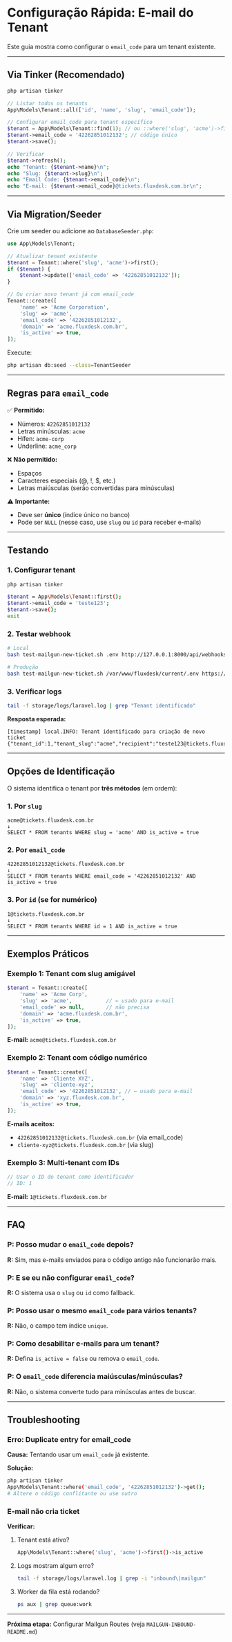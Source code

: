 # Configuração Rápida: E-mail do Tenant

Este guia mostra como configurar o `email_code` para um tenant existente.

---

## Via Tinker (Recomendado)

```bash
php artisan tinker
```

```php
// Listar todos os tenants
App\Models\Tenant::all(['id', 'name', 'slug', 'email_code']);

// Configurar email_code para tenant específico
$tenant = App\Models\Tenant::find(1); // ou ::where('slug', 'acme')->first()
$tenant->email_code = '42262851012132'; // código único
$tenant->save();

// Verificar
$tenant->refresh();
echo "Tenant: {$tenant->name}\n";
echo "Slug: {$tenant->slug}\n";
echo "Email Code: {$tenant->email_code}\n";
echo "E-mail: {$tenant->email_code}@tickets.fluxdesk.com.br\n";
```

---

## Via Migration/Seeder

Crie um seeder ou adicione ao `DatabaseSeeder.php`:

```php
use App\Models\Tenant;

// Atualizar tenant existente
$tenant = Tenant::where('slug', 'acme')->first();
if ($tenant) {
    $tenant->update(['email_code' => '42262851012132']);
}

// Ou criar novo tenant já com email_code
Tenant::create([
    'name' => 'Acme Corporation',
    'slug' => 'acme',
    'email_code' => '42262851012132',
    'domain' => 'acme.fluxdesk.com.br',
    'is_active' => true,
]);
```

Execute:
```bash
php artisan db:seed --class=TenantSeeder
```

---

## Regras para `email_code`

✅ **Permitido:**
- Números: `42262851012132`
- Letras minúsculas: `acme`
- Hífen: `acme-corp`
- Underline: `acme_corp`

❌ **Não permitido:**
- Espaços
- Caracteres especiais (@, !, $, etc.)
- Letras maiúsculas (serão convertidas para minúsculas)

⚠️ **Importante:**
- Deve ser **único** (índice único no banco)
- Pode ser `NULL` (nesse caso, use `slug` ou `id` para receber e-mails)

---

## Testando

### 1. Configurar tenant

```bash
php artisan tinker

$tenant = App\Models\Tenant::first();
$tenant->email_code = 'teste123';
$tenant->save();
exit
```

### 2. Testar webhook

```bash
# Local
bash test-mailgun-new-ticket.sh .env http://127.0.0.1:8000/api/webhooks/mailgun-inbound teste123

# Produção
bash test-mailgun-new-ticket.sh /var/www/fluxdesk/current/.env https://app.fluxdesk.com.br/api/webhooks/mailgun-inbound teste123
```

### 3. Verificar logs

```bash
tail -f storage/logs/laravel.log | grep "Tenant identificado"
```

**Resposta esperada:**
```
[timestamp] local.INFO: Tenant identificado para criação de novo ticket {"tenant_id":1,"tenant_slug":"acme","recipient":"teste123@tickets.fluxdesk.com.br"}
```

---

## Opções de Identificação

O sistema identifica o tenant por **três métodos** (em ordem):

### 1. Por `slug`

```
acme@tickets.fluxdesk.com.br
↓
SELECT * FROM tenants WHERE slug = 'acme' AND is_active = true
```

### 2. Por `email_code`

```
42262851012132@tickets.fluxdesk.com.br
↓
SELECT * FROM tenants WHERE email_code = '42262851012132' AND is_active = true
```

### 3. Por `id` (se for numérico)

```
1@tickets.fluxdesk.com.br
↓
SELECT * FROM tenants WHERE id = 1 AND is_active = true
```

---

## Exemplos Práticos

### Exemplo 1: Tenant com slug amigável

```php
$tenant = Tenant::create([
    'name' => 'Acme Corp',
    'slug' => 'acme',           // ← usado para e-mail
    'email_code' => null,       // não precisa
    'domain' => 'acme.fluxdesk.com.br',
    'is_active' => true,
]);
```

**E-mail:** `acme@tickets.fluxdesk.com.br`

### Exemplo 2: Tenant com código numérico

```php
$tenant = Tenant::create([
    'name' => 'Cliente XYZ',
    'slug' => 'cliente-xyz',
    'email_code' => '42262851012132', // ← usado para e-mail
    'domain' => 'xyz.fluxdesk.com.br',
    'is_active' => true,
]);
```

**E-mails aceitos:**
- `42262851012132@tickets.fluxdesk.com.br` (via email_code)
- `cliente-xyz@tickets.fluxdesk.com.br` (via slug)

### Exemplo 3: Multi-tenant com IDs

```php
// Usar o ID do tenant como identificador
// ID: 1
```

**E-mail:** `1@tickets.fluxdesk.com.br`

---

## FAQ

### P: Posso mudar o `email_code` depois?

**R:** Sim, mas e-mails enviados para o código antigo não funcionarão mais.

### P: E se eu não configurar `email_code`?

**R:** O sistema usa o `slug` ou `id` como fallback.

### P: Posso usar o mesmo `email_code` para vários tenants?

**R:** Não, o campo tem índice `unique`.

### P: Como desabilitar e-mails para um tenant?

**R:** Defina `is_active = false` ou remova o `email_code`.

### P: O `email_code` diferencia maiúsculas/minúsculas?

**R:** Não, o sistema converte tudo para minúsculas antes de buscar.

---

## Troubleshooting

### Erro: Duplicate entry for email_code

**Causa:** Tentando usar um `email_code` já existente.

**Solução:**
```bash
php artisan tinker
App\Models\Tenant::where('email_code', '42262851012132')->get();
# Altere o código conflitante ou use outro
```

### E-mail não cria ticket

**Verificar:**
1. Tenant está ativo?
   ```bash
   App\Models\Tenant::where('slug', 'acme')->first()->is_active
   ```

2. Logs mostram algum erro?
   ```bash
   tail -f storage/logs/laravel.log | grep -i "inbound\|mailgun"
   ```

3. Worker da fila está rodando?
   ```bash
   ps aux | grep queue:work
   ```

---

**Próxima etapa:** Configurar Mailgun Routes (veja `MAILGUN-INBOUND-README.md`)

